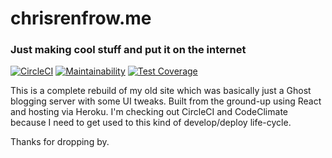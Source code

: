 # chrisrenfrow.me
### Just making cool stuff and put it on the internet
[![CircleCI](https://circleci.com/gh/ChrisRenfrow/chrisrenfrow.me.svg?style=svg)](https://circleci.com/gh/ChrisRenfrow/chrisrenfrow.me)
[![Maintainability](https://api.codeclimate.com/v1/badges/a99a88d28ad37a79dbf6/maintainability)](https://codeclimate.com/github/codeclimate/codeclimate/maintainability)
[![Test Coverage](https://api.codeclimate.com/v1/badges/a99a88d28ad37a79dbf6/test_coverage)](https://codeclimate.com/github/codeclimate/codeclimate/test_coverage)


This is a complete rebuild of my old site which was basically just a Ghost blogging server with some UI tweaks. Built from the ground-up using React and hosting via Heroku. I'm checking out CircleCI and CodeClimate because I need to get used to this kind of develop/deploy life-cycle.

Thanks for dropping by.
